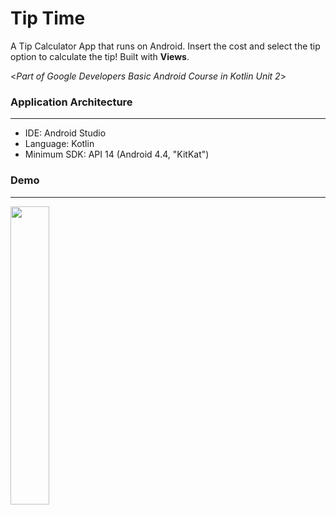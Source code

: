 # Tip Time  

A Tip Calculator App that runs on Android. Insert the cost and select the tip option to calculate the tip! Built with **Views**.

<_Part of Google Developers Basic Android Course in Kotlin Unit 2_>

### Application Architecture
---
- IDE: Android Studio
- Language: Kotlin
- Minimum SDK: API 14 (Android 4.4, "KitKat")

### Demo
---
<img src="https://github.com/zask45/android-kotlin-tip-time-app/assets/117462539/630fdbd5-92df-48df-81df-02f70ae4b6d3" width="35%">








 
 

